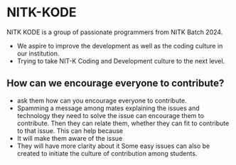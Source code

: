# NITK-KODE

NITK KODE is a group of passionate programmers from NITK Batch 2024.
- We aspire to improve the development as well as the coding culture in our institution.
- Trying to take NIT-K Coding and Development culture to the next level.

## How can we encourage everyone to contribute?
- ask them how can you encourage everyone to contribute.
- Spamming a message among mates explaining the issues and technology they need to solve the issue can encourage them to contribute. Then they can relate them, whether they can fit to contribute to that issue.
This can help because
- It will make them aware of the issue
- They will have more clarity about it
Some easy issues can also be created to initiate the culture of contribution among students.
